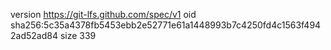 version https://git-lfs.github.com/spec/v1
oid sha256:5c35a4378fb5453ebb2e52771e61a1448993b7c4250fd4c1563f4942ad52ad84
size 339
